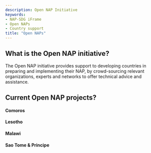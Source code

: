 ```yaml
---
description: Open NAP Initiative
keywords:
- NAP-SDG iFrame
- Open NAPs
- Country support
title: "Open NAPs"
---
```


## What is the Open NAP initiative?

The Open NAP initiative provides support to developing countries in preparing and implementing their NAP, by crowd-sourcing relevant organizations, experts and networks to offer technical advice and assistance.

## Current Open NAP projects?

#### Comoros
#### Lesotho
#### Malawi
#### Sao Tome & Principe
